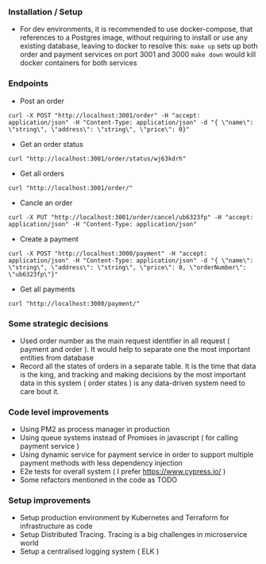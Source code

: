 ### Installation / Setup

- For dev environments, it is recommended to use docker-compose, that references to a Postgres image, without requiring to install or use any existing database, leaving to docker to resolve this:
`make up` sets up both order and payment services on port 3001 and 3000
`make down` would kill docker containers for both services


### Endpoints

- Post an order

`curl -X POST "http://localhost:3001/order" -H "accept: application/json" -H "Content-Type: application/json" -d "{ \"name\": \"string\", \"address\": \"string\", \"price\": 0}"`

- Get an order status

`curl "http://localhost:3001/order/status/wj63kdrh"`

- Get all orders

`curl "http://localhost:3001/order/"`

- Cancle an order

`curl -X PUT "http://localhost:3001/order/cancel/ub6323fp" -H "accept: application/json" -H "Content-Type: application/json"`


- Create a payment

`curl -X POST "http://localhost:3000/payment" -H "accept: application/json" -H "Content-Type: application/json" -d "{ \"name\": \"string\", \"address\": \"string\", \"price\": 0, \"orderNumber\": \"ub6323fp\"}"`

- Get all payments

`curl "http://localhost:3000/payment/"`


### Some strategic decisions

- Used order number as the main request identifier in all request ( payment and order ). It would help to separate one the most important entities from database
- Record all the states of orders in a separate table. It is the time that data is the king, and tracking and making decisions by the most important data in this system ( order states ) is any data-driven system need to care bout it.

### Code level improvements

- Using PM2 as process manager in production
- Using queue systems instead of Promises in javascript ( for calling payment service )
- Using dynamic service for payment service in order to support multiple payment methods with less dependency injection
- E2e tests for overall system ( I prefer https://www.cypress.io/ )
- Some refactors mentioned in the code as TODO

### Setup improvements

- Setup production environment by Kubernetes and Terraform for infrastructure as code
- Setup Distributed Tracing. Tracing is a big challenges in microservice world
- Setup a centralised logging system ( ELK )
